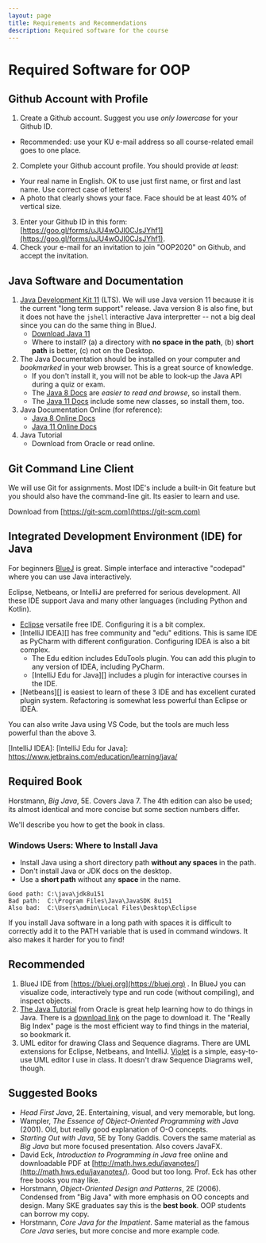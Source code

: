 ```yaml
---
layout: page
title: Requirements and Recommendations
description: Required software for the course
---
```


# Required Software for OOP

## Github Account with Profile

1. Create a Github account.  Suggest you use *only lowercase* for your Github ID.  
  * Recommended: use your KU e-mail address so all course-related email goes to one place.
2. Complete your Github account profile.  You should provide *at least*:
  * Your real name in English. OK to use just first name, or first and last name. Use correct case of letters! 
  * A photo that clearly shows your face. Face should be at least 40% of vertical size.
3. Enter your Github ID in this form: 
[https://goo.gl/forms/uJU4wOJl0CJsJYhf1](https://goo.gl/forms/uJU4wOJl0CJsJYhf1).    
4. Check your e-mail for an invitation to join "OOP2020" on Github, and accept the invitation.


## Java Software and Documentation

1. [Java Development Kit 11][] (LTS).  We will use Java version 11 because it is the current "long term support" release.  Java version 8 is also fine, but it does not have the `jshell` interactive Java interpretter -- not a big deal since you can do the same thing in BlueJ.
    * [Download Java 11][Java Development Kit 11]
    * Where to install? (a) a directory with **no space in the path**, (b) **short path** is better, (c) not on the Desktop.
2. The Java Documentation should be installed on your computer and *bookmarked* in your web browser. This is a great source of knowledge.  
    * If you don't install it, you will not be able to look-up the Java API during a quiz or exam.
    * The [Java 8 Docs][] are *easier to read and browse*, so install them.
    * The [Java 11 Docs][] include some new classes, so install them, too.
3. Java Documentation Online (for reference):
    * [Java 8 Online Docs][]
    * [Java 11 Online Docs][]
4. Java Tutorial
    * Download from Oracle or read online.

[Java Development Kits]: https://www.oracle.com/technetwork/java/javase/downloads/index.html
[Java Development Kit 8]: https://www.oracle.com/technetwork/java/javase/downloads/jdk8-downloads-2133151.html
[Java Development Kit 11]:https://www.oracle.com/technetwork/java/javase/downloads/jdk11-downloads-5066655.html
[Java 8 Docs]: https://www.oracle.com/technetwork/java/javase/documentation/jdk8-doc-downloads-2133158.html
[Java 11 Docs]: https://www.oracle.com/technetwork/java/javase/documentation/jdk11-doc-downloads-5097203.html
[Java 8 Online Docs]: http://docs.oracle.com/javase/8/docs/
[Java 11 Online Docs]: http://docs.oracle.com/javase/11/docs/

## Git Command Line Client

We will use Git for assignments.  Most IDE's include a built-in Git feature
but you should also have the command-line git.  Its easier to learn and use.

Download from [https://git-scm.com](https://git-scm.com)

## Integrated Development Environment (IDE) for Java

For beginners [BlueJ][] is great.  Simple interface and interactive "codepad" where you can use Java interactively.

Eclipse, Netbeans, or IntelliJ are preferred for serious development.  All these IDE support Java and many other languages (including Python and Kotlin).  

* [Eclipse][] versatile free IDE.  Configuring it is a bit complex.
* [IntelliJ IDEA][] has free community and "edu" editions.  This is same IDE as PyCharm with different configuration.  Configuring IDEA is also a bit complex.
    * The Edu edition includes EduTools plugin.  You can add this plugin to any version of IDEA, including PyCharm.
    * [IntelliJ Edu for Java][] includes a plugin for interactive courses in the IDE.
* [Netbeans][] is easiest to learn of these 3 IDE and has excellent curated plugin system.  Refactoring is somewhat less powerful than Eclipse or IDEA.

You can also write Java using VS Code, but the tools are much less powerful than the above 3.

[BlueJ]: https://bluej.org
[Eclipse]: https://eclipse.org
[IntelliJ IDEA]: 
[IntelliJ Edu for Java]: https://www.jetbrains.com/education/learning/java/ 

## Required Book

Horstmann, *Big Java*, 5E.  Covers Java 7. The 4th edition can also be used; its almost identical and more concise but some section numbers differ.

We'll describe you how to get the book in class.

### Windows Users: Where to Install Java

* Install Java using a short directory path **without any spaces** in the path.
* Don't install Java or JDK docs on the desktop.
* Use a **short path** without any **space** in the name.
```
Good path: C:\java\jdk8u151 
Bad path:  C:\Program Files\Java\JavaSDK 8u151
Also bad:  C:\Users\admin\Local Files\Desktop\Eclipse
```

If you install Java software in a long path with spaces it is difficult to correctly add it to the PATH variable that is used in command windows.  It also makes it harder for you to find!

## Recommended

1. BlueJ IDE from [https://bluej.org](https://bluej.org) . In BlueJ you can visualize code, interactively type and run code (without compiling), and inspect objects.
2. [The Java Tutorial](https://docs.oracle.com/javase/tutorial/) from Oracle is great help learning how to do things in Java. There is a [download link](http://www.oracle.com/technetwork/java/javase/java-tutorial-downloads-2005894.html) on the page to download it.  The "Really Big Index" page is the most efficient way to find things in the material, so bookmark it.
3. UML editor for drawing Class and Sequence diagrams.  There are UML extensions for Eclipse, Netbeans, and IntelliJ.  [Violet](https://sourceforge.net/projects/violet/files/violetumleditor/) is a simple, easy-to-use UML editor I use in class. It doesn't draw Sequence Diagrams well, though.

## Suggested Books

* *Head First Java*, 2E. Entertaining, visual, and very memorable, but long.
* Wampler, *The Essence of Object-Oriented Programming with Java* (2001). Old, but really good explanation of O-O concepts.
* *Starting Out with Java*, 5E by Tony Gaddis.  Covers the same material as *Big Java* but more focused presentation. Also covers JavaFX.
* David Eck, *Introduction to Programming in Java* free online and downloadable PDF at [http://math.hws.edu/javanotes/](http://math.hws.edu/javanotes/).  Good but too long.  Prof. Eck has other free books you may like.
* Horstmann, *Object-Oriented Design and Patterns*, 2E (2006). Condensed from "Big Java" with more emphasis on OO concepts and design.  Many SKE graduates say this is the **best book**.  OOP students can borrow my copy.
* Horstmann, *Core Java for the Impatient*. Same material as the famous *Core Java* series, but more concise and more example code.
